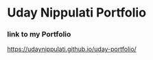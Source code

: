 # Uday Nippulati Portfolio

### link to my Portfolio
https://udaynippulati.github.io/uday-portfolio/
